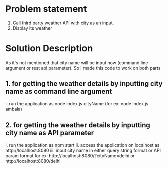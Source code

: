 # Problem statement

1. Call third party weather API with city as an input.
2. Display its weather

# Solution Description

As it's not mentioned that city name will be input how (command line argument or rest api parameter). So i made this code to work on both parts

## 1. for getting the weather details by inputting city name as command line argument
i. run the application as node index.js cityName (for ex: node index.js ambala)

## 2. for getting the weather details by inputting city name as API parameter
i. run the application as npm start
ii. access the application on localhost as http://localhost:8080
iii. input city name in either query string format or API param format
for ex: http://localhost:8080/?cityName=delhi
or http://localhost:8080/delhi